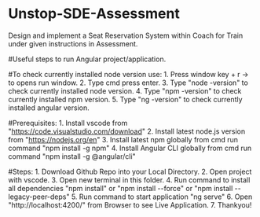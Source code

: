 # Unstop-SDE-Assessment
Design and implement a Seat Reservation System within Coach for Train under given instructions in Assessment.

#Useful steps to run Angular project/application.

#To check currently installed node version use:
	1. Press window key + r -> to opens run window.
	2. Type cmd press enter.
	3. Type "node -version" to check currently installed node version.
	4. Type "npm -version" to check currently installed npm version.
	5. Type "ng -version" to check currently installed angular version.

#Prerequisites:
	1. Install vscode from "https://code.visualstudio.com/download"
	2. Install latest node.js version from "https://nodejs.org/en"
	3. Install latest npm globally from cmd run command "npm install -g npm"
	4. Install Angular CLI globally from cmd run command "npm install -g @angular/cli"

#Steps:
	1. Download Github Repo into your Local Directory.
	2. Open project with vscode.
	3. Open new terminal in this folder.
	4. Run command to install all dependencies "npm install" or "npm install --force" or "npm install --legacy-peer-deps" 
	5. Run command to start application "ng serve"
	6. Open "http://localhost:4200/" from Browser to see Live Application.
	7. Thankyou!
